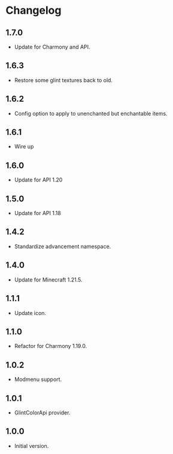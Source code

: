 # Changelog

## 1.7.0

- Update for Charmony and API.

## 1.6.3

- Restore some glint textures back to old.

## 1.6.2

- Config option to apply to unenchanted but enchantable items.

## 1.6.1

- Wire up 

## 1.6.0

- Update for API 1.20

## 1.5.0

- Update for API 1.18

## 1.4.2

- Standardize advancement namespace.

## 1.4.0

- Update for Minecraft 1.21.5.

## 1.1.1

- Update icon.

## 1.1.0

- Refactor for Charmony 1.19.0.

## 1.0.2

- Modmenu support.

## 1.0.1

- GlintColorApi provider.

## 1.0.0

- Initial version.